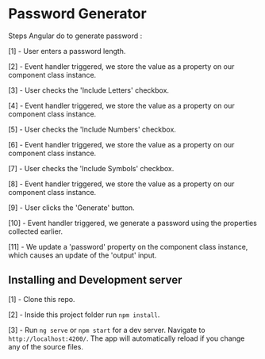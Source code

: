 # Password Generator

Steps Angular do to generate password :

[1] - User enters a password length.

[2] - Event handler triggered, we store the value as a property on our component
class instance.

[3] - User checks the 'Include Letters' checkbox.

[4] - Event handler triggered, we store the value as a property on our component
class instance.

[5] - User checks the 'Include Numbers' checkbox.

[6] - Event handler triggered, we store the value as a property on our component
class instance.

[7] - User checks the 'Include Symbols' checkbox.

[8] - Event handler triggered, we store the value as a property on our component
class instance.

[9] - User clicks the 'Generate' button.

[10] - Event handler triggered, we generate a password using the properties collected
earlier.

[11] - We update a 'password' property on the component class instance, which causes
an update of the 'output' input.

## Installing and Development server

[1] - Clone this repo.

[2] - Inside this project folder run `npm install`.

[3] - Run `ng serve` or `npm start` for a dev server. Navigate to `http://localhost:4200/`. The app will automatically reload if you change any of the source files.
